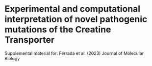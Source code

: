 # Experimental and computational interpretation of novel pathogenic mutations of the Creatine Transporter
Supplemental material for: Ferrada et al. (2023) Journal of Molecular Biology
